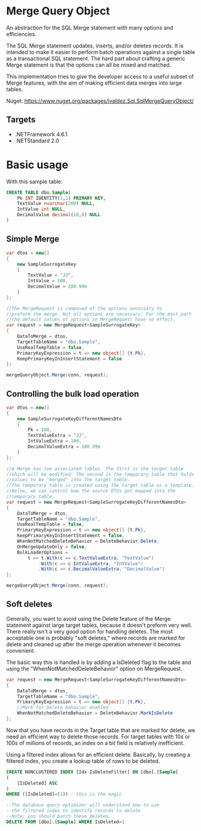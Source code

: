 Merge Query Object
===============
An abstraction for the SQL Merge statement with many options and efficiencies.

The SQL Merge statement updates, inserts, and/or deletes records. It is intended to make it easier to perform batch operations against a single table as a transactional SQL statement. The hard part about crafting a generic Merge statement is that the options can all be mixed and matched. 

This implementation tries to give the developer access to a useful subset of Merge features, with the aim of making efficient data merges into large tables. 

Nuget: https://www.nuget.org/packages/ivaldez.Sql.SqlMergeQueryObject/

## Targets

* .NETFramework 4.6.1
* .NETStandard 2.0

# Basic usage

With this sample table:

```sql
CREATE TABLE dbo.Sample(
    Pk INT IDENTITY(1,1) PRIMARY KEY,
    TextValue nvarchar(200) NULL,
    IntValue int NULL,
    DecimalValue decimal(18,8) NULL
)
```

## Simple Merge

```csharp
var dtos = new[]
{
    new SampleSurrogateKey
    {
        TextValue = "JJ",
        IntValue = 100,
        DecimalValue = 100.99m
    }
};

//The MergeRequest is composed of the options necessary to 
//preform the merge. Not all options are necessary. For the most part
//the default values of options in MergeRequest have no effect.
var request = new MergeRequest<SampleSurrogateKey>
{
    DataToMerge = dtos,
    TargetTableName = "dbo.Sample",
    UseRealTempTable = false,
    PrimaryKeyExpression = t => new object[] {t.Pk},
    KeepPrimaryKeyInInsertStatement = false
};

mergeQueryObject.Merge(conn, request);
```

## Controlling the bulk load operation

```csharp
var dtos = new[]
{
    new SampleSurrogateKeyDifferentNamesDto
    {
        Pk = 100,
        TextValueExtra = "JJ",
        IntValueExtra = 100,
        DecimalValueExtra = 100.99m
    }
};

//A Merge has two associated tables. The first is the target table 
//which will be modified. The second is the temporary table that holds
//values to be "merged" into the target table.
//The temporary table is created using the target table as a template. 
//Below, we can control how the source DTOs get mapped into the 
//temporary table.
var request = new MergeRequest<SampleSurrogateKeyDifferentNamesDto>
{
    DataToMerge = dtos,
    TargetTableName = "dbo.Sample",
    UseRealTempTable = false,
    PrimaryKeyExpression = t => new object[] {t.Pk},
    KeepPrimaryKeyInInsertStatement = false,
    WhenNotMatchedDeleteBehavior = DeleteBehavior.Delete,
    OnMergeUpdateOnly = false,
    BulkLoaderOptions =
        t => t.With(c => c.TextValueExtra, "TextValue")
            .With(c => c.IntValueExtra, "IntValue")
            .With(c => c.DecimalValueExtra, "DecimalValue")
};

mergeQueryObject.Merge(conn, request);
```

## Soft deletes

Generally, you want to avoid using the Delete feature of the Merge statement against large target tables, because it doesn't preform very well. There really isn't a very good option for handling deletes. The most acceptable one is probably "soft deletes," where records are marked for delete and cleaned up after the merge operation whenever it becomes convenient. 

The basic way this is handled is by adding a IsDeleted flag to the table and using the "WhenNotMatchedDeleteBehavior" option on MergeRequest.

```csharp
var request = new MergeRequest<SampleSurrogateKeyDifferentNamesDto>
{
    DataToMerge = dtos,
    TargetTableName = "dbo.Sample",
    PrimaryKeyExpression = t => new object[] {t.Pk},
    //Mark for Delete behavior enabled
    WhenNotMatchedDeleteBehavior = DeleteBehavior.MarkIsDelete
};
```
Now that you have records in the Target table that are marked for delete, we need an efficient way to delete those records. For target tables with 10s or 100s of millions of records, an index on a bit field is relatively inefficient. 

Using a filtered index allows for an efficient delete. Basically, by creating a filtered index, you create a lookup table of rows to be deleted. 

```sql
CREATE NONCLUSTERED INDEX [Idx-IsDeleteFilter] ON [dbo].[Sample]
(
	[IsDeleted] ASC
)
WHERE ([IsDeleted]=(1)) --this is the magic

--The database query optimizer will understand how to use
--the filtered index to identify records to delete
--Note: you should batch these deletes.
DELETE FROM [dbo].[Sample] WHERE IsDeleted=1
```